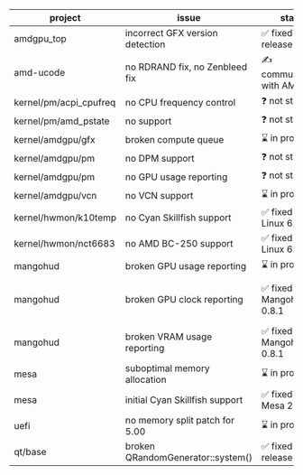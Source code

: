 | project                | issue                              | status                    | comments                                                                                                         |
|------------------------|------------------------------------|---------------------------|------------------------------------------------------------------------------------------------------------------|
| amdgpu_top             | incorrect GFX version detection    | ✅ fixed in next release  | [patch](https://github.com/Umio-Yasuno/libdrm-amdgpu-sys-rs/pull/10)
| amd-ucode              | no RDRAND fix, no Zenbleed fix     | ✍️ communication with AMD | [lkml](https://lkml.org/lkml/2025/3/12/619) |
| kernel/pm/acpi_cpufreq | no CPU frequency control           |❓ not started             |                                                                                                                  |    
| kernel/pm/amd_pstate   | no support                         |❓ not started             |                                                                                                                  |    
| kernel/amdgpu/gfx      | broken compute queue               |⌛ in progress             |                                                                                                                  |
| kernel/amdgpu/pm       | no DPM support                     |❓ not started             |                                                                                                                  |
| kernel/amdgpu/pm       | no GPU usage reporting             |❓ not started             |                                                                                                                  |
| kernel/amdgpu/vcn      | no VCN support                     |⌛ in progress             |                                                                                                                  |
| kernel/hwmon/k10temp   | no Cyan Skillfish support          |✅ fixed in Linux 6.15-rc1 | [linux-patch](https://lore.kernel.org/linux-hwmon/ac2fed74-2b68-4dec-a44b-2784e4bc346b@roeck-us.net/T/#t)  |
| kernel/hwmon/nct6683   | no AMD BC-250 support              |✅ fixed in Linux 6.15-rc1 | [linux-patch](https://lore.kernel.org/linux-hwmon/610dd1b9-c8f1-4ded-a1bb-108121b566d3@roeck-us.net/T/#t)  |
| mangohud               | broken GPU usage reporting         |⌛ in progress             |                                                                                                                  |  
| mangohud               | broken GPU clock reporting         |✅ fixed in Mangohud 0.8.1 | [mangohud-commit](https://github.com/flightlessmango/MangoHud/commit/f60145c288610145b172af4f0dff49697337abc4) [mangohud-commit](https://github.com/flightlessmango/MangoHud/commit/6dcd1b5c4bbd9fa1ff56337bff6d307568afc4d5)  |  
| mangohud               | broken VRAM usage reporting        |✅ fixed in Mangohud 0.8.1 | [mangohud-commit](https://github.com/flightlessmango/MangoHud/commit/2bbd81c12a9859971cc6c1456f81e3b5a75e06dd)   |  
| mesa                   | suboptimal memory allocation       |⌛ in progress             | [mesa-issue](https://gitlab.freedesktop.org/mesa/mesa/-/issues/12713)                                            |
| mesa                   | initial Cyan Skillfish support     |✅ fixed in Mesa 25.1      | [mesa-mr](https://gitlab.freedesktop.org/mesa/mesa/-/merge_requests/33116)                                       |
| uefi                   | no memory split patch for 5.00    |⌛ in progress            |                                                                                                                  |  
| qt/base                | broken QRandomGenerator::system()             | ✅ fixed in next release | [qt6-bug](https://bugreports.qt.io/browse/QTBUG-134538) [qt6-patch](https://codereview.qt-project.org/c/qt/qtbase/+/630478)  | 
